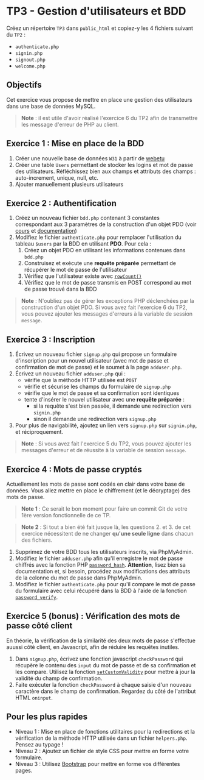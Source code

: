 TP3 - Gestion d'utilisateurs et BDD
===================================

Créez un répertoire `TP3` dans `public_html` et copiez-y les 4 fichiers suivant du `TP2` :
- `authenticate.php`
- `signin.php`
- `signout.php`
- `welcome.php`

Objectifs
---------

Cet exercice vous propose de mettre en place une gestion des utilisateurs dans une base de données MySQL.

> **Note** : il est utile d'avoir réalisé l'exercice 6 du TP2 afin de transmettre les message d'erreur de PHP au client.


Exercice 1 : Mise en place de la BDD
------------------------------------

1. Créer une nouvelle base de données `W31` à partir de [webetu](http://https://webetu.iutrs.unistra.fr/)
2. Créer une table `Users` permettant de stocker les logins et mot de passe des utilisateurs. Réfléchissez bien aux champs et attributs des champs : auto-increment, unique, null, etc.
3. Ajouter manuellement plusieurs utilisateurs


Exercice 2 : Authentification
-----------------------------

1. Créez un nouveau fichier `bdd.php` contenant 3 constantes correspondant aux
3 paramètres de la construction d'un objet PDO (voir [cours](http://adrien.krahenbuhl.fr/courses/IUTRS/W31/CM2) et [documentation](https://www.php.net/manual/fr/book.pdo.php))
2. Modifiez le fichier `authenticate.php` pour remplacer l'utilisation du tableau `$users` par la BDD en utilisant **PDO**. Pour cela :
    1. Créez un objet PDO en utilisant les informations contenues dans `bdd.php`
    2. Construisez et exécute une **requête préparée** permettant de récupérer le mot de passe de l'utilisateur
    3. Vérifiez que l'utilisateur existe avec [`rowCount()`](https://www.php.net/manual/fr/pdostatement.rowcount.php)
    4. Vérifiez que le mot de passe transmis en POST correspond au mot de passe trouvé dans la BDD

> **Note** : N'oubliez pas de gérer les exceptions PHP déclenchées par la construction d'un objet PDO. Si vous avez fait l'exercice 6 du TP2, vous pouvez ajouter les messages d'erreurs à la variable de session `message`.


Exercice 3 : Inscription
------------------------

1. Écrivez un nouveau fichier `signup.php` qui propose un formulaire d'inscription pour un nouvel utilisateur (avec mot de passe et confirmation de mot de passe) et le soumet à la page `adduser.php`.
2. Écrivez un nouveau fichier `adduser.php` qui :
    - vérifie que la méthode HTTP utilisée est `POST`
    - vérifie et sécurise les champs du formulaire de `signup.php`
    - vérifie que le mot de passe et sa confirmation sont identiques
    - tente d'insérer le nouvel utilisateur avec une **requête préparée** :
        - si la requête s'est bien passée, il demande une redirection vers `signin.php`
        - sinon il demande une redirection vers `signup.php`
3. Pour plus de navigabilité, ajoutez un lien vers `signup.php` sur `signin.php`, et réciproquement.

> **Note** : Si vous avez fait l'exercice 5 du TP2, vous pouvez ajouter les messages d'erreur et de réussite à la variable de session `message`.


Exercice 4 : Mots de passe cryptés
----------------------------------

Actuellement les mots de passe sont codés en clair dans votre base de données. Vous allez mettre en place le chiffrement (et le décryptage) des mots de passe.

> **Note 1** : Ce serait le bon moment pour faire un commit Git de votre 1ère version fonctionnelle de ce TP.

> **Note 2** : Si tout a bien été fait jusque là, les questions 2. et 3. de cet exercice nécessitent de ne changer **qu'une seule ligne** dans chacun des fichiers.

1. Supprimez de votre BDD tous les utilisateurs inscrits, via PhpMyAdmin.
2. Modifiez le fichier `adduser.php` afin qu'il enregistre le mot de passe chiffrés avec la fonction PHP [`password_hash`](http://php.net/manual/fr/function.password-hash.php). **Attention**, lisez bien sa documentation et, si besoin, procédez aux modifications des attributs de la colonne du mot de passe dans PhpMyAdmin.
3. Modifiez le fichier `authenticate.php` pour qu'il compare le mot de passe
du formulaire avec celui récupéré dans la BDD à l'aide de la fonction
[`password_verify`](http://php.net/manual/fr/function.password-verify.php).


Exercice 5 (bonus) : Vérification des mots de passe côté client
---------------------------------------------------------------

En théorie, la vérification de la similarité des deux mots de passe s'effectue auussi côté client, en Javascript, afin de réduire les requêtes inutiles.

1. Dans `signup.php`, écrivez une fonction javascript `checkPassword` qui récupère le contenu des `input` du mot de passe et de sa confirmation et les compare. Utilisez la fonction [`setCustomValidity`](https://developer.mozilla.org/fr/docs/Web/API/HTMLSelectElement/setCustomValidity) pour mettre à jour la validité du champ de confirmation.
2. Faite exécuter la fonction `checkPassword` à chaque saisie d'un nouveau caractère dans le champ de confirmation. Regardez du côté de l'attribut HTML `oninput`.


Pour les plus rapides
---------------------

- Niveau 1 : Mise en place de fonctions utilitaires pour la redirections et la vérification de la méthode HTTP utilisée dans un fichier `helpers.php`. Pensez au typage !
- Niveau 2 : Ajoutez un fichier de style CSS pour mettre en forme votre formulaire.
- Niveau 3 : Utilisez [Bootstrap](https://getbootstrap.com) pour mettre en forme vos différentes pages.
